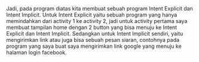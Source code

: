 Jadi, pada program diatas kita membuat sebuah program Intent Explicit dan Intent Implicit. Untuk Intent Explicit yaitu sebuah program yang hanya memindahkan dari activity 1 ke activity 2, jadi untuk activity pertama saya membuat tampilan home dengan 2 button yang bisa menuju ke Intent Explicit dan Intent Implicit. Sedangkan untuk Intent Implicit sendiri, yaitu mengirimkan link atau juga bisa sebuah pesan siaran, contohnya pada program yang saya buat saya mengirimkan link google yang menuju ke halaman login facebook.